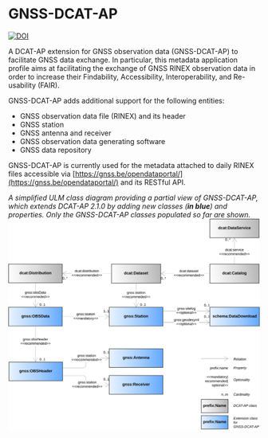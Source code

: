 # GNSS-DCAT-AP

[![DOI](https://zenodo.org/badge/DOI/10.5281/zenodo.10955559.svg)](https://doi.org/10.5281/zenodo.10955559)

A DCAT-AP extension for GNSS observation data (GNSS-DCAT-AP) to facilitate GNSS data exchange. In particular, this metadata application profile aims at facilitating the exchange of GNSS RINEX observation data in order to increase their Findability, Accessibility, Interoperability, and Re-usability (FAIR).

GNSS-DCAT-AP adds additional support for the following entities:
* GNSS observation data file (RINEX) and its header
* GNSS station
* GNSS antenna and receiver
* GNSS observation data generating software
* GNSS data repository

GNSS-DCAT-AP is currently used for the metadata attached to daily RINEX files accessible via [https://gnss.be/opendataportal/](https://gnss.be/opendataportal/) and its RESTful API.

 *A simplified ULM class diagram providing a partial view of GNSS-DCAT-AP, which extends DCAT-AP 2.1.0 by adding new classes (**in blue**) and properties. Only the GNSS-DCAT-AP classes populated so far are shown.*
 ![Simplified GNSS-DCAT-AP class diagram](Draft/gnss-dcat-ap_v0.4_simple.png)
